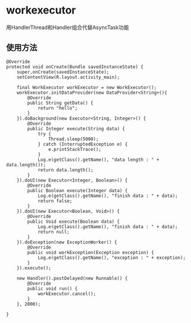 # workexecutor
用HandlerThread和Handler组合代替AsyncTask功能

## 使用方法

    @Override
    protected void onCreate(Bundle savedInstanceState) {
        super.onCreate(savedInstanceState);
        setContentView(R.layout.activity_main);

        final WorkExecutor workExecutor = new WorkExecutor();
        workExecutor.initDataProvider(new DataProvider<String>(){
            @Override
            public String getData() {
                return "hello";
            }
        }).doBackground(new Executor<String, Integer>() {
            @Override
            public Integer execute(String data) {
                try {
                    Thread.sleep(5000);
                } catch (InterruptedException e) {
                    e.printStackTrace();
                }
                Log.e(getClass().getName(), "data length : " + data.length());
                return data.length();
            }
        }).doUI(new Executor<Integer, Boolean>() {
            @Override
            public Boolean execute(Integer data) {
                Log.e(getClass().getName(), "finish data : " + data);
                return false;
            }
        }).doUI(new Executor<Boolean, Void>() {
            @Override
            public Void execute(Boolean data) {
                Log.e(getClass().getName(), "finish data : " + data);
                return null;
            }
        }).doException(new ExceptionWorker() {
            @Override
            public void workException(Exception exception) {
                Log.e(getClass().getName(), "exception : " + exception);
            }
        }).execute();

        new Handler().postDelayed(new Runnable() {
            @Override
            public void run() {
                workExecutor.cancel();
            }
        }, 2000);

    }

